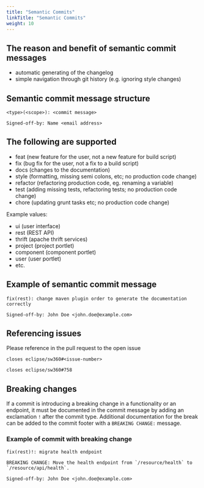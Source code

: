 ```yaml
---
title: "Semantic Commits"
linkTitle: "Semantic Commits"
weight: 10
---
```


## The reason and benefit of semantic commit messages

- automatic generating of the changelog
- simple navigation through git history (e.g. ignoring style changes)

## Semantic commit message structure

```
<type>(<scope>): <commit message>

Signed-off-by: Name <email address>
```

## The following <types> are supported

- feat (new feature for the user, not a new feature for build script)
- fix (bug fix for the user, not a fix to a build script)
- docs (changes to the documentation)
- style (formatting, missing semi colons, etc; no production code change)
- refactor (refactoring production code, eg. renaming a variable)
- test (adding missing tests, refactoring tests; no production code change)
- chore (updating grunt tasks etc; no production code change)

Example <scope> values:

- ui (user interface)
- rest (REST API)
- thrift (apache thrift services)
- project (project portlet)
- component (component portlet)
- user (user portlet)
- etc.

## Example of semantic commit message

```
fix(rest): change maven plugin order to generate the documentation correctly

Signed-off-by: John Doe <john.doe@example.com>
```

## Referencing issues
Please reference in the pull request to the open issue

`closes eclipse/sw360#<issue-number>`

`closes eclipse/sw360#758`

## Breaking changes
If a commit is introducing a breaking change in a functionality or an endpoint,
it must be documented in the commit message by adding an exclamation `!` after
the commit type. Additional documentation for the break can be added to the
commit footer with a `BREAKING CHANGE:` message.

### Example of commit with breaking change

```
fix(rest)!: migrate health endpoint

BREAKING CHANGE: Move the health endpoint from `/resource/health` to
`/resource/api/health`.

Signed-off-by: John Doe <john.doe@example.com>
```
